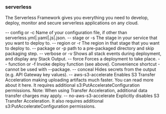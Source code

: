 ### serverless
The Serverless Framework gives you everything you need to develop, deploy, monitor and secure serverless applications on any cloud.


-- config or -c Name of your configuration file, if other than serverless.yml|.yaml|.js|.json.
-- stage or -s The stage in your service that you want to deploy to.
-- region or -r The region in that stage that you want to deploy to.
-- package or -p path to a pre-packaged directory and skip packaging step.
-- verbose or -v Shows all stack events during deployment, and display any Stack Output.
-- force Forces a deployment to take place.
-- function or -f Invoke deploy function (see above). Convenience shortcut - cannot be used with --package.
-- conceal Hides secrets from the output (e.g. API Gateway key values).
-- aws-s3-accelerate Enables S3 Transfer Acceleration making uploading artifacts much faster. You can read more about it here. It requires additional s3:PutAccelerateConfiguration permissions. Note: When using Transfer Acceleration, additional data transfer charges may apply.
-- no-aws-s3-accelerate Explicitly disables S3 Transfer Acceleration. It also requires additional s3:PutAccelerateConfiguration permissions.


